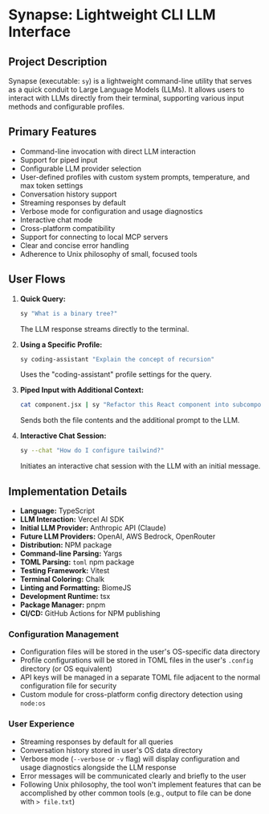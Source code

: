 # Synapse: Lightweight CLI LLM Interface

## Project Description

Synapse (executable: `sy`) is a lightweight command-line utility that serves as a quick conduit to Large Language Models (LLMs). It allows users to interact with LLMs directly from their terminal, supporting various input methods and configurable profiles.

## Primary Features

- Command-line invocation with direct LLM interaction
- Support for piped input
- Configurable LLM provider selection
- User-defined profiles with custom system prompts, temperature, and max token settings
- Conversation history support
- Streaming responses by default
- Verbose mode for configuration and usage diagnostics
- Interactive chat mode
- Cross-platform compatibility
- Support for connecting to local MCP servers
- Clear and concise error handling
- Adherence to Unix philosophy of small, focused tools

## User Flows

1. **Quick Query:**
   ```sh
   sy "What is a binary tree?"
   ```
   The LLM response streams directly to the terminal.

2. **Using a Specific Profile:**
   ```sh
   sy coding-assistant "Explain the concept of recursion"
   ```
   Uses the "coding-assistant" profile settings for the query.

3. **Piped Input with Additional Context:**
   ```sh
   cat component.jsx | sy "Refactor this React component into subcomponents"
   ```
   Sends both the file contents and the additional prompt to the LLM.

4. **Interactive Chat Session:**
   ```sh
   sy --chat "How do I configure tailwind?"
   ```
   Initiates an interactive chat session with the LLM with an initial message.

## Implementation Details

- **Language:** TypeScript
- **LLM Interaction:** Vercel AI SDK
- **Initial LLM Provider:** Anthropic API (Claude)
- **Future LLM Providers:** OpenAI, AWS Bedrock, OpenRouter
- **Distribution:** NPM package
- **Command-line Parsing:** Yargs
- **TOML Parsing:** `toml` npm package
- **Testing Framework:** Vitest
- **Terminal Coloring:** Chalk
- **Linting and Formatting:** BiomeJS
- **Development Runtime:** tsx
- **Package Manager:** pnpm
- **CI/CD:** GitHub Actions for NPM publishing

### Configuration Management
- Configuration files will be stored in the user's OS-specific data directory
- Profile configurations will be stored in TOML files in the user's `.config` directory (or OS equivalent)
- API keys will be managed in a separate TOML file adjacent to the normal configuration file for security
- Custom module for cross-platform config directory detection using `node:os`

### User Experience
- Streaming responses by default for all queries
- Conversation history stored in user's OS data directory
- Verbose mode (`--verbose` or `-v` flag) will display configuration and usage diagnostics alongside the LLM response
- Error messages will be communicated clearly and briefly to the user
- Following Unix philosophy, the tool won't implement features that can be accomplished by other common tools (e.g., output to file can be done with `> file.txt`)

